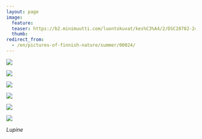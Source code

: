 ```yaml
---
layout: page
image:
  feature:
  teaser: https://b2.minimuutti.com/luontokuvat/kes%C3%A4/2/DSC28782-245px.jpg
  thumb:
redirect_from:
  - /en/pictures-of-finnish-nature/summer/00024/
---
```


![](https://b2.minimuutti.com/luontokuvat/kes%C3%A4/2/DSC28778-800px.jpg)

![](https://b2.minimuutti.com/luontokuvat/kes%C3%A4/2/DSC28777-800px.jpg)

![](https://b2.minimuutti.com/luontokuvat/kes%C3%A4/2/DSC28780-800px.jpg)

![](https://b2.minimuutti.com/luontokuvat/kes%C3%A4/2/DSC28782-800px.jpg)

![](https://b2.minimuutti.com/luontokuvat/kes%C3%A4/2/DSC28794-800px.jpg)

![](https://b2.minimuutti.com/luontokuvat/kes%C3%A4/2/DSC28798-800px.jpg)

*Lupine*
